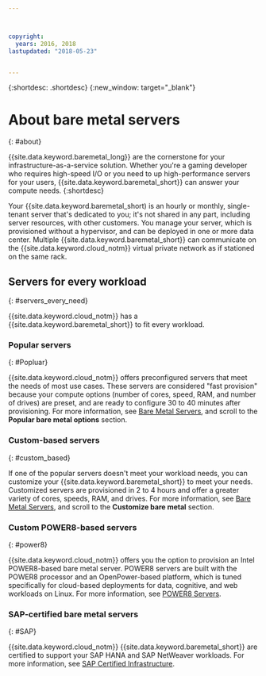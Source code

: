 ```yaml
---



copyright:
  years: 2016, 2018
lastupdated: "2018-05-23"


---
```


{:shortdesc: .shortdesc}
{:new_window: target="_blank"}

# About bare metal servers
{: #about}

{{site.data.keyword.baremetal_long}} are the cornerstone for your infrastructure-as-a-service solution. Whether you're a gaming developer who requires high-speed I/O or you need to up high-performance servers for your users, {{site.data.keyword.baremetal_short}} can answer your compute needs.
{:shortdesc}

Your {{site.data.keyword.baremetal_short) is an hourly or monthly, single-tenant server that's dedicated to you; it's not shared in any part, including server resources, with other customers. You manage your server, which is provisioned without a hypervisor, and can be deployed in one or more data center. Multiple {{site.data.keyword.baremetal_short}} can communicate on the {{site.data.keyword.cloud_notm}} virtual private network as if stationed on the same rack. 

## Servers for every workload
{: #servers_every_need}

{{site.data.keyword.cloud_notm}} has a {{site.data.keyword.baremetal_short}} to fit every workload. 

### Popular servers
{: #Popluar}

{{site.data.keyword.cloud_notm}} offers preconfigured servers that meet the needs of most use cases. These servers are considered "fast provision" because your compute options (number of cores, speed, RAM, and number of drives) are preset, and are ready to configure 30 to 40 minutes after provisioning. For more information, see [Bare Metal Servers](https://www.ibm.com/cloud/bare-metal-servers), and scroll to the **Popular bare metal options** section.

### Custom-based servers
{: #custom_based}

If one of the popular servers doesn't meet your workload needs, you can customize your {{site.data.keyword.baremetal_short}} to meet your needs. Customized servers are provisioned in 2 to 4 hours and offer a greater variety of cores, speeds, RAM, and drives. For more information, see [Bare Metal Servers](https://www.ibm.com/cloud/bare-metal-servers), and scroll to the **Customize bare metal** section.

### Custom POWER8-based servers
{: #power8}

{{site.data.keyword.cloud_notm}} offers you the option to provision an Intel POWER8-based bare metal server. POWER8 servers are built with the POWER8 processor and an OpenPower-based platform, which is tuned specifically for cloud-based deployments for data, cognitive, and web workloads on Linux. For more information, see [POWER8 Servers](https://www.ibm.com/cloud/bare-metal-servers/power).

### SAP-certified bare metal servers
{: #SAP}

{{site.data.keyword.cloud_notm}} {{site.data.keyword.baremetal_short}} are certified to support your SAP HANA and SAP NetWeaver workloads. For more information, see [SAP Certified Infrastructure](https://www.ibm.com/cloud/bare-metal-servers/sap).
